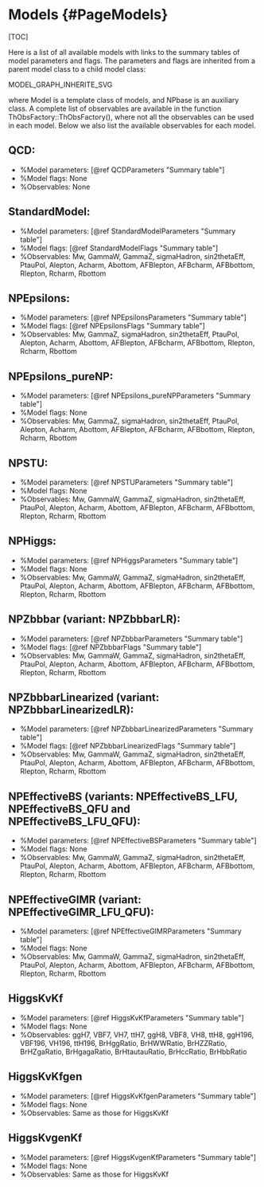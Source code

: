 Models   {#PageModels}
==========================================================

[TOC]

Here is a list of all available models with links to the summary
tables of model parameters and flags. The parameters and flags 
are inherited from a parent model class to a child model class: 

MODEL_GRAPH_INHERITE_SVG
  
where Model is a template class of models, and NPbase is an auxiliary class.
A complete list of observables are available in the function ThObsFactory::ThObsFactory(),
where not all the observables can be used in each model. Below we also list the
available observables for each model.

## QCD:

  - %Model parameters: [@ref QCDParameters "Summary table"]
  - %Model flags: None
  - %Observables: None

## StandardModel:

  - %Model parameters: [@ref StandardModelParameters "Summary table"]
  - %Model flags: [@ref StandardModelFlags "Summary table"]
  - %Observables: Mw, GammaW, GammaZ, sigmaHadron, sin2thetaEff,
    PtauPol, Alepton, Acharm, Abottom, AFBlepton, AFBcharm, AFBbottom,
    Rlepton, Rcharm, Rbottom

## NPEpsilons:

  - %Model parameters: [@ref NPEpsilonsParameters "Summary table"]
  - %Model flags: [@ref NPEpsilonsFlags "Summary table"]
  - %Observables: Mw, GammaZ, sigmaHadron, sin2thetaEff,
    PtauPol, Alepton, Acharm, Abottom, AFBlepton, AFBcharm, AFBbottom,
    Rlepton, Rcharm, Rbottom

## NPEpsilons_pureNP:

  - %Model parameters: [@ref NPEpsilons_pureNPParameters "Summary table"]
  - %Model flags: None
  - %Observables: Mw, GammaZ, sigmaHadron, sin2thetaEff,
    PtauPol, Alepton, Acharm, Abottom, AFBlepton, AFBcharm, AFBbottom,
    Rlepton, Rcharm, Rbottom

## NPSTU:

  - %Model parameters: [@ref NPSTUParameters "Summary table"]
  - %Model flags: None
  - %Observables: Mw, GammaW, GammaZ, sigmaHadron, sin2thetaEff,
    PtauPol, Alepton, Acharm, Abottom, AFBlepton, AFBcharm, AFBbottom,
    Rlepton, Rcharm, Rbottom

## NPHiggs:

  - %Model parameters: [@ref NPHiggsParameters "Summary table"]
  - %Model flags: None
  - %Observables: Mw, GammaW, GammaZ, sigmaHadron, sin2thetaEff,
    PtauPol, Alepton, Acharm, Abottom, AFBlepton, AFBcharm, AFBbottom,
    Rlepton, Rcharm, Rbottom

## NPZbbbar (variant: NPZbbbarLR):

  - %Model parameters: [@ref NPZbbbarParameters "Summary table"]
  - %Model flags: [@ref NPZbbbarFlags "Summary table"]
  - %Observables: Mw, GammaW, GammaZ, sigmaHadron, sin2thetaEff,
    PtauPol, Alepton, Acharm, Abottom, AFBlepton, AFBcharm, AFBbottom,
    Rlepton, Rcharm, Rbottom

## NPZbbbarLinearized (variant: NPZbbbarLinearizedLR):

  - %Model parameters: [@ref NPZbbbarLinearizedParameters "Summary table"]
  - %Model flags: [@ref NPZbbbarLinearizedFlags "Summary table"]
  - %Observables: Mw, GammaW, GammaZ, sigmaHadron, sin2thetaEff,
    PtauPol, Alepton, Acharm, Abottom, AFBlepton, AFBcharm, AFBbottom,
    Rlepton, Rcharm, Rbottom

## NPEffectiveBS (variants: NPEffectiveBS_LFU, NPEffectiveBS_QFU and NPEffectiveBS_LFU_QFU):

  - %Model parameters: [@ref NPEffectiveBSParameters "Summary table"]
  - %Model flags: None
  - %Observables: Mw, GammaW, GammaZ, sigmaHadron, sin2thetaEff,
    PtauPol, Alepton, Acharm, Abottom, AFBlepton, AFBcharm, AFBbottom,
    Rlepton, Rcharm, Rbottom

## NPEffectiveGIMR (variant: NPEffectiveGIMR_LFU_QFU):

  - %Model parameters: [@ref NPEffectiveGIMRParameters "Summary table"]
  - %Model flags: None
  - %Observables: Mw, GammaW, GammaZ, sigmaHadron, sin2thetaEff,
    PtauPol, Alepton, Acharm, Abottom, AFBlepton, AFBcharm, AFBbottom,
    Rlepton, Rcharm, Rbottom

## HiggsKvKf

  - %Model parameters: [@ref HiggsKvKfParameters "Summary table"]
  - %Model flags: None
  - %Observables: ggH7, VBF7, VH7, ttH7, ggH8, VBF8, VH8, ttH8,
    ggH196, VBF196, VH196, ttH196, BrHggRatio, BrHWWRatio, BrHZZRatio,
    BrHZgaRatio, BrHgagaRatio, BrHtautauRatio, BrHccRatio, BrHbbRatio

## HiggsKvKfgen

  - %Model parameters: [@ref HiggsKvKfgenParameters "Summary table"]
  - %Model flags: None
  - %Observables: Same as those for HiggsKvKf

## HiggsKvgenKf

  - %Model parameters: [@ref HiggsKvgenKfParameters "Summary table"]
  - %Model flags: None
  - %Observables: Same as those for HiggsKvKf

